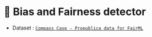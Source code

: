 # 👷 Bias and Fairness detector

* Dataset : [`Compass Case - Propublica data for FairML`](https://www.kaggle.com/danofer/compass)
